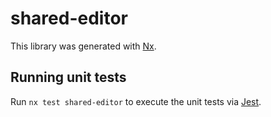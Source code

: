 # shared-editor

This library was generated with [Nx](https://nx.dev).

## Running unit tests

Run `nx test shared-editor` to execute the unit tests via [Jest](https://jestjs.io).
